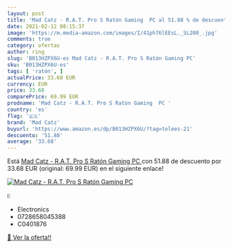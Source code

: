 ```yaml
---
layout: post
title: 'Mad Catz - R.A.T. Pro S Ratón Gaming  PC al 51.88 % de descuento'
date: 2021-02-12 08:15:37
image: 'https://m.media-amazon.com/images/I/41ph76lEEsL._SL200_.jpg'
comments: true
category: ofertas
author: ring
slug: 'B013HZPX6U-es Mad Catz - R.A.T. Pro S Ratón Gaming PC'
sku: 'B013HZPX6U-es'
tags: [ 'ratón', ]
actualPrice: 33.68 EUR
currency: EUR
price: 33.68
comparePrice: 69.99 EUR
prodname: 'Mad Catz - R.A.T. Pro S Ratón Gaming  PC '
country: 'es'
flag: '🇪🇸'
brand: 'Mad Catz'
buyurl: 'https://www.amazon.es/dp/B013HZPX6U/?tag=tolees-21'
descuento: '51.88'
average: '33.68'
---
```


Está [Mad Catz - R.A.T. Pro S Ratón Gaming  PC ](https://www.amazon.es/dp/B013HZPX6U/?tag=tolees-21) con 51.88 de descuento por 33.68 EUR (original: 69.99 EUR) en el siguiente enlace!

[![Mad Catz - R.A.T. Pro S Ratón Gaming  PC](https://m.media-amazon.com/images/I/41ph76lEEsL._SL200_.jpg)](https://www.amazon.es/dp/B013HZPX6U/?tag=tolees-21)

ℹ️:

- Electronics
- 0728658045388
- C0401876

[🛒 Ver la oferta!!](https://www.amazon.es/dp/B013HZPX6U/?tag=tolees-21)
